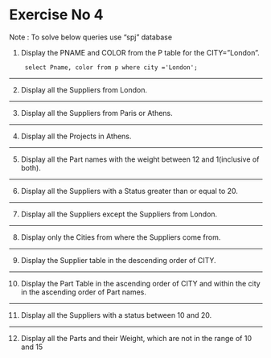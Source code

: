 # Exercise No 4

Note : To solve below queries use “spj” database

1. Display the PNAME and COLOR from the P table for the CITY=”London”.

        select Pname, color from p where city ='London';
----------------------------------------------------

2. Display all the Suppliers from London.

        
----------------------------------------------------

3. Display all the Suppliers from Paris or Athens.

----------------------------------------------------

4. Display all the Projects in Athens.

----------------------------------------------------

5. Display all the Part names with the weight between 12 and 1(inclusive of both).

----------------------------------------------------

6. Display all the Suppliers with a Status greater than or equal to 20.

----------------------------------------------------

7. Display all the Suppliers except the Suppliers from London.

----------------------------------------------------

8. Display only the Cities from where the Suppliers come from.

----------------------------------------------------

9. Display the Supplier table in the descending order of CITY.

----------------------------------------------------

10. Display the Part Table in the ascending order of CITY and within the city in the ascending order of Part names.

----------------------------------------------------

11. Display all the Suppliers with a status between 10 and 20.

----------------------------------------------------

12. Display all the Parts and their Weight, which are not in the range of 10 and 15
